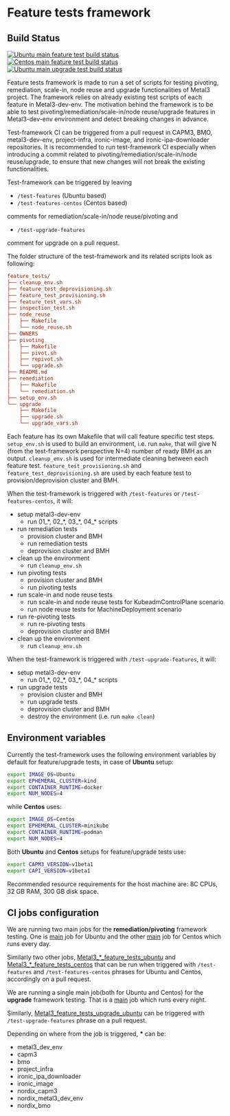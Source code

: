# Feature tests framework

## Build Status

[![Ubuntu main feature test build status](https://jenkins.nordix.org/view/Metal3/job/metal3_main_feature_tests_ubuntu/badge/icon?subject=Feature-tests)](https://jenkins.nordix.org/view/Metal3/job/metal3_main_feature_tests_ubuntu/)
[![Centos main feature test build status](https://jenkins.nordix.org/view/Metal3/job/metal3_main_feature_tests_centos/badge/icon?subject=Feature-tests-centos)](https://jenkins.nordix.org/view/Metal3/job/metal3_main_feature_tests_centos/)
[![Ubuntu main upgrade test build status](https://jenkins.nordix.org/view/Metal3/job/metal3_main_feature_tests_upgrade_ubuntu/badge/icon?subject=Feature-tests-upgrade)](https://jenkins.nordix.org/view/Metal3/job/metal3_main_feature_tests_upgrade_ubuntu/)

Feature tests framework is made to run a set of scripts for testing pivoting,
remediation, scale-in, node reuse and upgrade functionalities of Metal3 project.
The framework relies on already existing test scripts of each
feature in Metal3-dev-env. The motivation behind the framework is to be able to
test pivoting/remediation/scale-in/node reuse/upgrade features in Metal3-dev-env
environment and detect breaking changes in advance.

Test-framework CI can be triggered from a pull request in CAPM3, BMO,
metal3-dev-env, project-infra, ironic-image, and
ironic-ipa-downloader repositories.
It is recommended to run test-framework CI especially when
introducing a commit related to pivoting/remediation/scale-in/node reuse/upgrade,
to ensure that new changes will not break the existing functionalities.

Test-framework can be triggered by leaving

- `/test-features` (Ubuntu based)
- `/test-features-centos` (Centos based)

comments for remediation/scale-in/node reuse/pivoting and

- `/test-upgrade-features`

comment for upgrade on a pull request.

The folder structure of the test-framework and its related scripts look
as following:

```ini
feature_tests/
├── cleanup_env.sh
├── feature_test_deprovisioning.sh
├── feature_test_provisioning.sh
├── feature_test_vars.sh
├── inspection_test.sh
├── node_reuse
│   ├── Makefile
│   └── node_reuse.sh
├── OWNERS
├── pivoting
│   ├── Makefile
│   ├── pivot.sh
│   ├── repivot.sh
│   └── upgrade.sh
├── README.md
├── remediation
│   ├── Makefile
│   └── remediation.sh
├── setup_env.sh
└── upgrade
    ├── Makefile
    ├── upgrade.sh
    └── upgrade_vars.sh
```

Each feature has its own Makefile that will call feature specific test steps.
`setup_env.sh` is used to build an environment, i.e. run `make`, that will give
N (from the test-framework perspective N=4) number of ready BMH as an output.
`cleanup_env.sh` is used for intermediate cleaning between each feature test.
`feature_test_provisioning.sh` and `feature_test_deprovisioning.sh` are used by
each feature test to provision/deprovision cluster and BMH.

When the test-framework is triggered with `/test-features` or
`/test-features-centos`, it will:

- setup metal3-dev-env
  - run 01_\*, 02_\*, 03_\*, 04_\* scripts
- run remediation tests
  - provision cluster and BMH
  - run remediation tests
  - deprovision cluster and BMH
- clean up the environment
  - run `cleanup_env.sh`
- run pivoting tests
  - provision cluster and BMH
  - run pivoting tests
- run scale-in and node reuse tests
  - run scale-in and node reuse tests for KubeadmControlPlane scenario
  - run node reuse tests for MachineDeployment scenario
- run re-pivoting tests
  - run re-pivoting tests
  - deprovision cluster and BMH
- clean up the environment
  - run `cleanup_env.sh`

When the test-framework is triggered with `/test-upgrade-features`, it will:

- setup metal3-dev-env
  - run 01_\*, 02_\*, 03_\*, 04_\* scripts
- run upgrade tests
  - provision cluster and BMH
  - run upgrade tests
  - deprovision cluster and BMH
  - destroy the environment (i.e. run `make clean`)

## Environment variables

Currently the test-framework uses the following environment variables
by default for feature/upgrade tests, in case of **Ubuntu** setup:

```bash
export IMAGE_OS=Ubuntu
export EPHEMERAL_CLUSTER=kind
export CONTAINER_RUNTIME=docker
export NUM_NODES=4
```

while **Centos** uses:

```bash
export IMAGE_OS=Centos
export EPHEMERAL_CLUSTER=minikube
export CONTAINER_RUNTIME=podman
export NUM_NODES=4
```

Both **Ubuntu** and **Centos** setups for feature/upgrade tests use:

```bash
export CAPM3_VERSION=v1beta1
export CAPI_VERSION=v1beta1
```

Recommended resource requirements for the host machine are: 8C CPUs, 32 GB RAM,
300 GB disk space.

## CI jobs configuration

We are running two main jobs for the **remediation/pivoting** framework testing.
One is
[main](https://jenkins.nordix.org/view/Metal3/job/metal3_main_feature_tests_ubuntu/)
job for Ubuntu and the other
[main](https://jenkins.nordix.org/view/Metal3/job/metal3_main_feature_tests_centos/)
job for Centos which runs every day.

Similarly two other jobs,
[Metal3_*_feature_tests_ubuntu](https://jenkins.nordix.org/view/Metal3/job/metal3_metal3_dev_env_feature_tests_ubuntu/)
and
[Metal3_*_feature_tests_centos](https://jenkins.nordix.org/view/Metal3/job/metal3_metal3_dev_env_feature_tests_centos/)
that can be run when triggered with `/test-features` and `/test-features-centos`
phrases for Ubuntu and Centos, accordingly on a pull request.

We are running a single main job(both for Ubuntu and Centos) for the **upgrade**
framework testing. That is a
[main](https://jenkins.nordix.org/view/Metal3/job/metal3_main_feature_tests_upgrade_ubuntu/)
job which runs every night.

Similarly,
[Metal3_feature_tests_upgrade_ubuntu](https://jenkins.nordix.org/view/Metal3/job/metal3_metal3_dev_env_feature_tests_upgrade_ubuntu/)
can be triggered with `/test-upgrade-features` phrase on a pull request.

Depending on where from the job is triggered, **\*** can be:

- metal3_dev_env
- capm3
- bmo
- project_infra
- ironic_ipa_downloader
- ironic_image
- nordix_capm3
- nordix_metal3_dev_env
- nordix_bmo
